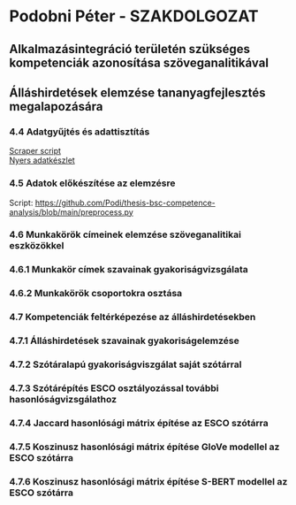 # Podobni Péter - SZAKDOLGOZAT
## Alkalmazásintegráció területén szükséges kompetenciák azonosítása szöveganalitikával
## Álláshirdetések elemzése tananyagfejlesztés megalapozására

### 4.4 Adatgyűjtés és adattisztítás
  [Scraper script](site_indeed.py) \
  [Nyers adatkészlet](input/indeed_merged.csv)

### 4.5 Adatok előkészítése az elemzésre
  Script: https://github.com/Podi/thesis-bsc-competence-analysis/blob/main/preprocess.py

### 4.6 Munkakörök címeinek elemzése szöveganalitikai eszközökkel

### 4.6.1 Munkakör címek szavainak gyakoriságvizsgálata

### 4.6.2 Munkakörök csoportokra osztása

### 4.7 Kompetenciák feltérképezése az álláshirdetésekben

### 4.7.1 Álláshirdetések szavainak gyakoriságelemzése

### 4.7.2 Szótáralapú gyakoriságviszgálat saját szótárral

### 4.7.3 Szótárépítés ESCO osztályozással további hasonlóságvizsgálathoz

### 4.7.4 Jaccard hasonlósági mátrix építése az ESCO szótárra

### 4.7.5 Koszinusz hasonlósági mátrix építése GloVe modellel az ESCO szótárra

### 4.7.6 Koszinusz hasonlósági mátrix építése S-BERT modellel az ESCO szótárra
